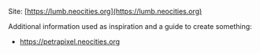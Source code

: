 Site: [https://lumb.neocities.org](https://lumb.neocities.org)

Additional information used as inspiration and a guide to create something:
- https://petrapixel.neocities.org